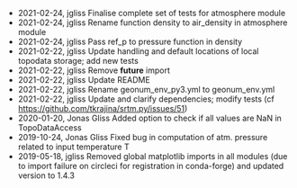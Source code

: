 - 2021-02-24, jgliss	Finalise complete set of tests for atmosphere module
- 2021-02-24, jgliss	Rename function density to air_density in atmosphere module
- 2021-02-24, jgliss	Pass ref_p to pressure function in density
- 2021-02-22, jgliss	Update handling and default locations of local topodata storage; add new tests
- 2021-02-22, jgliss	Remove __future__ import
- 2021-02-22, jgliss	Update README
- 2021-02-22, jgliss	Rename geonum_env_py3.yml to geonum_env.yml
- 2021-02-22, jgliss	Update and clarify dependencies; modify tests (cf https://github.com/tkrajina/srtm.py/issues/51)
- 2020-01-20, Jonas Gliss	Added option to check if all values are NaN in TopoDataAccess
- 2019-10-24, Jonas Gliss	Fixed bug in computation of atm. pressure related to input temperature T
- 2019-05-18, jgliss	Removed global matplotlib imports in all modules (due to import failure on circleci for registration in conda-forge) and updated version to 1.4.3
